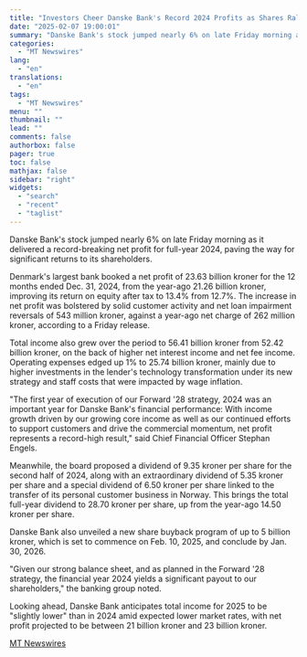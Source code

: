 ```yaml
---
title: "Investors Cheer Danske Bank's Record 2024 Profits as Shares Rally"
date: "2025-02-07 19:00:01"
summary: "Danske Bank's stock jumped nearly 6% on late Friday morning as it delivered a record-breaking net profit for full-year 2024, paving the way for significant returns to its shareholders. Denmark's largest bank booked a net profit of 23.63 billion kroner for the 12 months ended Dec. 31, 2024, from the..."
categories:
  - "MT Newswires"
lang:
  - "en"
translations:
  - "en"
tags:
  - "MT Newswires"
menu: ""
thumbnail: ""
lead: ""
comments: false
authorbox: false
pager: true
toc: false
mathjax: false
sidebar: "right"
widgets:
  - "search"
  - "recent"
  - "taglist"
---
```


Danske Bank's stock jumped nearly 6% on late Friday morning as it delivered a record-breaking net profit for full-year 2024, paving the way for significant returns to its shareholders.

Denmark's largest bank booked a net profit of 23.63 billion kroner for the 12 months ended Dec. 31, 2024, from the year-ago 21.26 billion kroner, improving its return on equity after tax to 13.4% from 12.7%. The increase in net profit was bolstered by solid customer activity and net loan impairment reversals of 543 million kroner, against a year-ago net charge of 262 million kroner, according to a Friday release.

Total income also grew over the period to 56.41 billion kroner from 52.42 billion kroner, on the back of higher net interest income and net fee income. Operating expenses edged up 1% to 25.74 billion kroner, mainly due to higher investments in the lender's technology transformation under its new strategy and staff costs that were impacted by wage inflation.

"The first year of execution of our Forward '28 strategy, 2024 was an important year for Danske Bank's financial performance: With income growth driven by our growing core income as well as our continued efforts to support customers and drive the commercial momentum, net profit represents a record-high result," said Chief Financial Officer Stephan Engels.

Meanwhile, the board proposed a dividend of 9.35 kroner per share for the second half of 2024, along with an extraordinary dividend of 5.35 kroner per share and a special dividend of 6.50 kroner per share linked to the transfer of its personal customer business in Norway. This brings the total full-year dividend to 28.70 kroner per share, up from the year-ago 14.50 kroner per share.

Danske Bank also unveiled a new share buyback program of up to 5 billion kroner, which is set to commence on Feb. 10, 2025, and conclude by Jan. 30, 2026.

"Given our strong balance sheet, and as planned in the Forward '28 strategy, the financial year 2024 yields a significant payout to our shareholders," the banking group noted.

Looking ahead, Danske Bank anticipates total income for 2025 to be "slightly lower" than in 2024 amid expected lower market rates, with net profit projected to be between 21 billion kroner and 23 billion kroner.

[MT Newswires](https://www.tradingview.com/news/mtnewswires.com:20250207:G2465103:0/)

